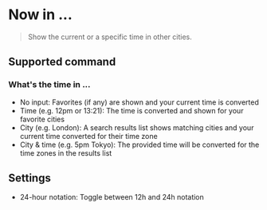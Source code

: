 # Now in ...

> Show the current or a specific time in other cities.

## Supported command
### What's the time in ...
- No input: Favorites (if any) are shown and your current time is converted
- Time (e.g. 12pm or 13:21): The time is converted and shown for your favorite cities
- City (e.g. London): A search results list shows matching cities and your current time converted for their time zone
- City & time (e.g. 5pm Tokyo): The provided time will be converted for the time zones in the results list
## Settings
- 24-hour notation: Toggle between 12h and 24h notation